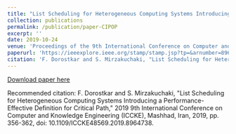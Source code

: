 ```yaml
---
title: "List Scheduling for Heterogeneous Computing Systems Introducing a Performance-Effective Definition for Critical Path"
collection: publications
permalink: /publication/paper-CIPOP
excerpt: ''
date: 2019-10-24
venue: 'Proceedings of the 9th International Conference on Computer and Knowledge Engineering (ICCKE)'
paperurl: 'https://ieeexplore.ieee.org/stamp/stamp.jsp?tp=&arnumber=8964738'
citation: 'F. Dorostkar and S. Mirzakuchaki, "List Scheduling for Heterogeneous Computing Systems Introducing a Performance-Effective Definition for Critical Path," 2019 9th International Conference on Computer and Knowledge Engineering (ICCKE), Mashhad, Iran, 2019, pp. 356-362, doi: 10.1109/ICCKE48569.2019.8964738.'
---
```

[Download paper here](https://ieeexplore.ieee.org/stamp/stamp.jsp?tp=&arnumber=8964738)

Recommended citation: F. Dorostkar and S. Mirzakuchaki, "List Scheduling for Heterogeneous Computing Systems Introducing a Performance-Effective Definition for Critical Path," 2019 9th International Conference on Computer and Knowledge Engineering (ICCKE), Mashhad, Iran, 2019, pp. 356-362, doi: 10.1109/ICCKE48569.2019.8964738.